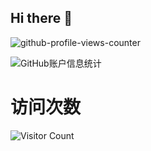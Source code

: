 ## Hi there 👋

<!--
**gift95/gift95** is a ✨ _special_ ✨ repository because its `README.md` (this file) appears on your GitHub profile.

Here are some ideas to get you started:

- 🔭 I’m currently working on ...
- 🌱 I’m currently learning ...
- 👯 I’m looking to collaborate on ...
- 🤔 I’m looking for help with ...
- 💬 Ask me about ...
- 📫 How to reach me: ...
- 😄 Pronouns: ...
- ⚡ Fun fact: ...
-->
![github-profile-views-counter](https://komarev.com/ghpvc/?username=gift95&color=brightgreen)

![GitHub账户信息统计](https://github-readme-stats.vercel.app/api/top-langs/?username=gift95&layout=compact&hide_border=false&theme=flat&no-bg=true)
# 访问次数
![Visitor Count](https://profile-counter.glitch.me/BoomManager/count.svg) 

